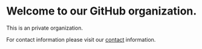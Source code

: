 <h1>Welcome to our GitHub organization.</h1>

This is an private organization.

For contact information please visit our [contact](https://pefa.com/contact) information.




